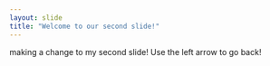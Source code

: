 ```yaml
---
layout: slide
title: "Welcome to our second slide!"
---
```

making a change to my second slide!
Use the left arrow to go back!
